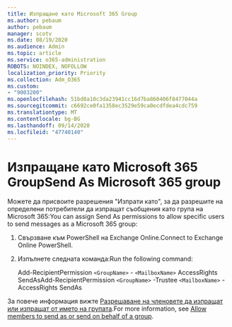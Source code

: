 ```yaml
---
title: Изпращане като Microsoft 365 Group
ms.author: pebaum
author: pebaum
manager: scotv
ms.date: 08/19/2020
ms.audience: Admin
ms.topic: article
ms.service: o365-administration
ROBOTS: NOINDEX, NOFOLLOW
localization_priority: Priority
ms.collection: Adm_O365
ms.custom:
- "9003200"
ms.openlocfilehash: 51bd8a10c3da23941cc16d7ba860406f8477044a
ms.sourcegitcommit: c6692ce0fa1358ec3529e59ca0ecdfdea4cdc759
ms.translationtype: MT
ms.contentlocale: bg-BG
ms.lasthandoff: 09/14/2020
ms.locfileid: "47740140"
---
```

# <a name="send-as-microsoft-365-group"></a><span data-ttu-id="d7a03-102">Изпращане като Microsoft 365 Group</span><span class="sxs-lookup"><span data-stu-id="d7a03-102">Send As Microsoft 365 group</span></span>

<span data-ttu-id="d7a03-103">Можете да присвоите разрешения "Изпрати като", за да разрешите на определени потребители да изпращат съобщения като група на Microsoft 365:</span><span class="sxs-lookup"><span data-stu-id="d7a03-103">You can assign Send As permissions to allow specific users to send messages as a Microsoft 365 group:</span></span>  

1. <span data-ttu-id="d7a03-104">Свързване към PowerShell на Exchange Online.</span><span class="sxs-lookup"><span data-stu-id="d7a03-104">Connect to Exchange Online PowerShell.</span></span>  

2. <span data-ttu-id="d7a03-105">Изпълнете следната команда:</span><span class="sxs-lookup"><span data-stu-id="d7a03-105">Run the following command:</span></span>  

    <span data-ttu-id="d7a03-106">Add-RecipientPermission `<GroupName>` - `<MailboxName>` AccessRights SendAs</span><span class="sxs-lookup"><span data-stu-id="d7a03-106">Add-RecipientPermission `<GroupName>` -Trustee `<MailboxName>` -AccessRights SendAs</span></span>

<span data-ttu-id="d7a03-107">За повече информация вижте [Разрешаване на членовете да изпращат или изпращат от името на групата](https://docs.microsoft.com/microsoft-365/admin/create-groups/allow-members-to-send-as-or-send-on-behalf-of-group?view=o365-worldwide).</span><span class="sxs-lookup"><span data-stu-id="d7a03-107">For more information, see [Allow members to send as or send on behalf of a group](https://docs.microsoft.com/microsoft-365/admin/create-groups/allow-members-to-send-as-or-send-on-behalf-of-group?view=o365-worldwide).</span></span>